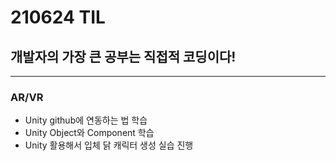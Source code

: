 # 210624 TIL
## 개발자의 가장 큰 공부는 직접적 코딩이다!
----------------------
### AR/VR
  * Unity github에 연동하는 법 학습
  * Unity Object와 Component 학습
  * Unity 활용해서 입체 닭 캐릭터 생성 실습 진행
